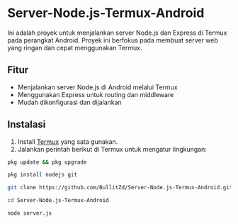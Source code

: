 # Server-Node.js-Termux-Android

Ini adalah proyek untuk menjalankan server Node.js dan Express di Termux pada perangkat Android. Proyek ini berfokus pada membuat server web yang ringan dan cepat menggunakan Termux.

## Fitur

- Menjalankan server Node.js di Android melalui Termux
- Menggunakan Express untuk routing dan middleware
- Mudah dikonfigurasi dan dijalankan

## Instalasi

1. Install [Termux](https://moneyblink.com/xplljU7Mx7) yang sata gunakan.
2. Jalankan perintah berikut di Termux untuk mengatur lingkungan:
```bash 
pkg update && pkg upgrade
```
```bash 
pkg install nodejs git
```
```bash 
git clone https://github.com/BullitZd/Server-Node.js-Termux-Android.git
```
```bash 
cd Server-Node.js-Termux-Android
```
```bash 
node server.js
```